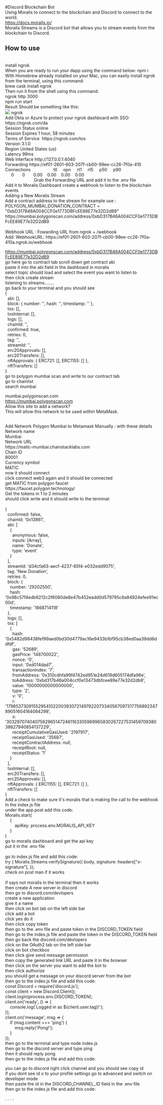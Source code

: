 #Discord Blockchain Bot
<br/>
Using Moralis to connect to the blockchain and Discord to connect to the world. 
<br/>
 https://docs.moralis.io/
 <br/>
Moralis Streams is a Discord bot that allows you to stream events from the blockchain to Discord.
<br/>
## How to use
<br/>
install ngrok 
<br/>
When you are ready to run your dapp using the command below:
npm i
<br/>
With Homebrew already installed on your Mac, you can easily install ngrok from the terminal, using this command: <br/>
brew cask install ngrok <br/>
Then run it from the shell using this command: <br/>
ngrok http 3000<br/> 
npm run start <br/>
Result Should be something like this: <br/> 
<img src="./assets/ngrok-terminal">
ngrok <br/>
Add Okta or Azure to protect your ngrok dashboard with SSO: <br/>
https://ngrok.com/da <br/> 
Session Status online <br/> 
Session Expires 1 hour, 58 minutes <br/>
Terms of Service  https://ngrok.com/tos <br/>
Version 3.1.0 <br/>
Region United States (us) <br/>
Latency 99ms <br/>
Web Interface http://127.0.0.1:4040   <br/>
Forwarding https://ef01-2601-603-207f-cb00-99ee-cc26-7f0a-410 <br/>
Connections                   ttl     opn     rt1     rt5     p50     p90 <br/>  
                               0       0       0.00    0.00    0.00    0.00  <br/>                       
Grab the Forwarding URL and add it to the .env file <br/>
Add it to Moralis Dashboard create a webhook to listen to the blockchain events <br/>
Adding a New Moralis Stream
<br/>
Add a contract address to the stream for example use :
<br/>
POLYGON_MUMBAI_DONATION_CONTRACT = "0xbD317B46A004CCF0e1773DBFcEE89E77e32D2dB9" 
<br/>
https://mumbai.polygonscan.com/address/0xbD317B46A004CCF0e1773DBFcEE89E77e32D2dB9
<br/>
                                    
<br/>
Webhook URL : Fowarding URL from ngrok + /webhook
<br/>
Add: WebhookURL: https://ef01-2601-603-207f-cb00-99ee-cc26-7f0a-410a.ngrok.io/webhook
<br/>

https://mumbai.polygonscan.com/address/0xbD317B46A004CCF0e1773DBFcEE89E77e32D2dB9
<br/>
go here go to contract tab scroll down get contract abi
<br/>
paste it into the abi field in the dashboard in moralis
<br/>
select topic should load and select the event you want to listen to
<br/>
then click create stream
<br/>
listening to streams........
<br/>
go back to your terminal and you should see 
<br/>
{
<br/>
  abi: [],
  <br/>
  block: { number: '', hash: '', timestamp: '' },
  <br/>
  txs: [],
  <br/>
  txsInternal: [],
  <br/>
  logs: [],
  <br/>
  chainId: '',
  <br/>
  confirmed: true,
  <br/>
  retries: 0,
  <br/>
  tag: '',
  <br/>
  streamId: '',
  <br/>
  erc20Approvals: [],
  <br/>
  erc20Transfers: [],
  <br/>
  nftApprovals: { ERC721: [], ERC1155: [] },
  <br/>
  nftTransfers: []
  <br/>
}
<br/>
go to polygon mumbai scan and write to our contract tab
<br/>
go to chainlist 
<br/>
search mumbai
<br/>

mumbai.polygonscan.com
<br/>
https://mumbai.polygonscan.com
<br/>
Allow this site to add a network?
<br/>
This will allow this network to be used within MetaMask.
<br/>

<br/>
Add Network Polygon Mumbai to Metamask Manually : with these details 
<br/>
Network name
<br/>
Mumbai
<br/>
Network URL
<br/>
https://matic-mumbai.chainstacklabs.com
<br/>
Chain ID
<br/>
80001
<br/>
Currency symbol
<br/>
MATIC
<br/>
now it should connect
<br/>
click connect web3 again and it should be connected 
<br/>
get MATIC from polygon faucet 
<br/>
https://faucet.polygon.technology/
<br/>
Get the tokens in 1 to 2 minutes
<br/>
should click write and it should write to the terminal:
<br/>
<br/>
{
<br/>
  confirmed: false,
  <br/>
  chainId: '0x13861',
  <br/>
  abi: [
  <br/>
    {
    <br/>
      anonymous: false,
      <br/>
      inputs: [Array],
      <br/>
      name: 'Donate',
      <br/>
      type: 'event'
      <br/>
    }
    <br/>
  ],
  <br/>
  streamId: 'd34cfa63-aecf-4237-85f4-e032edd9075',
  <br/>
  tag: 'New Donation',
  <br/>
  retries: 0,
  <br/>
  block: {
  <br/>
    number: '29202550',
    <br/>
    hash: '0x98c57f4edb6212c2f6080de8e47b452eadd0d579795c8a84924efee91ec00d',
    <br/>
    timestamp: '1668714118'<br/>
  },<br/>
  logs: [],
  <br/>
  txs: [
  <br/>
    {
    <br/>
      hash: '0x5482d98438fef99aed0bd30d4779ac16e9433b1bf95cb38ed0aa39dd6ddfdf',
      <br/>
      gas: '52689',
      <br/>
      gasPrice: '148700022',
      <br/>
      nonce: '0',
      <br/>
      input: '0xd014dad7',
      <br/>
      transactionIndex: '7',
      <br/>
      fromAddress: '0x310cdhfa99f4742ed951e24d619d605174dfa96e',
      <br/>
      toAddress: '0xbd317b46a004ccf0e13473dbfcee89e77e32d2db9',
      <br/>
      value: '10000000000000000',
      <br/>
      type: '2',
      <br/>
      v: '0',
      <br/>
      r: '17965373091552954102200393072149782207334056709731775689234789051604164084298',
      <br/>
      s: '3032970740407562965147246116330596996583026722753145970938038827940854137229',
      <br/>
      receiptCumulativeGasUsed: '2197917',
      <br/>
      receiptGasUsed: '35687',
      <br/>
      receiptContractAddress: null,
      <br/>
      receiptRoot: null,
      <br/>
      receiptStatus: '1'
      <br/>
    }
    <br/>
  ],
  <br/>
  txsInternal: [],
  <br/>
  erc20Transfers: [],
  <br/>
  erc20Approvals: [],
  <br/>
  nftApprovals: { ERC1155: [], ERC721: [] },
  <br/>
  nftTransfers: []
  <br/>
}
<br/>
Add a check to make sure it's moralis that is making the call to the webhook
<br/>
In the index.js file 
<br/>
under the app.post add this code:
<br/>
Moralis.start(
<br/>
    {
    <br/>
        apiKey: process.env.MORALIS_API_KEY
        <br/>
    } <br/>
) <br/>
go to moralis dashboard and get the api key <br/>
put it in the .env file <br/>
<br/>
go to index.js file and add this code: <br/>
  try {
    Moralis.Streams.verifySignature({
      body,
      signature: headers["x-signature"],
    });
<br/>
check on post man if it works <br/>
<br/>   
if says not moralis in the terminal then it works  <br/>
then create A new server in discord <br/>
then go to discord.com/devlopers <br/>
create a new application <br/>
give it a name <br/>
then click on bot tab on the left side bar <br/>
click add a bot <br/>
click yes do it <br/>
then click copy token <br/>
then go to the .env file and paste token in the DISCORD_TOKEN field <br/>
then go to the index.js file and paste the token in the DISCORD_TOKEN field <br/>
then go back the discord.com/devlopers <br/>
click on the OAuth2 tab on the left side bar <br/>
click on bot checkbox <br/>
then click give send message permission <br/>
then copy the generated link URL and paste it in the browser <br/>
then click on the server you want to add the bot to <br/>
then click authorize <br/>
you should get a message on your discord server from the bot </br>
then go to the index.js file and add this code: <br/>
const Discord = require('discord.js'); <br/>
const client = new Discord.Client(); <br/>
client.login(process.env.DISCORD_TOKEN); <br/>
client.on('ready', () => { <br/>
    console.log(`Logged in as ${client.user.tag}!`); <br/>
}); <br/>
client.on('message', msg => { <br/>
    if (msg.content === 'ping') { <br/>
        msg.reply('Pong!'); <br/>
    } <br/>
}); <br/>
then go to the terminal and type node index.js <br/>
then go to the discord server and type ping <br/>
then it should reply pong <br/>
then go to the index.js file and add this code: <br/>

you can go to discord right click channel and you should see copy id <br/>
if you dont see id o to your profile settings go to advanced and switch on developer mode  <br/>
then paste the id in the DISCORD_CHANNEL_ID field in the .env file <br/>
then go to the index.js file and add this code: <br/>



.
.
.
.

























































































































































































